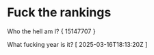 # Fuck the rankings

Who the hell am I?
{ 15147707 }

What fucking year is it?
[ 2025-03-16T18:13:20Z ]
